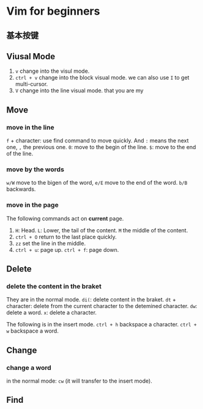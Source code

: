 # Vim for beginners

## 基本按键

## Viusal Mode

1. `v` change into the visul mode.
2. `ctrl + v` change into the block visual mode. we can also use `I` to get multi-cursor.
3. `V` change into the line visual mode. that you are my

## Move

### move in the line

`f` + character: use find command to move quickly. And `:` means the next one, `,` the previous one.
`0`: move to the begin of the line.
`$`: move to the end of the line.

### move by the words

`w/W` move to the bigen of the word, `e/E` move to the end of the word. `b/B` backwards.

### move in the page

The following commands act on **current** page.

1. `H`: Head.  `L`: Lower, the tail of the content. `M` the middle of the content.
2. `ctrl + O` return to the last place quickly.
3. `zz` set the line in the middle.
4. `ctrl + u`: page up. `ctrl + f`: page down.

## Delete  

### delete the content in the braket

They are in the normal mode.
`di(`: delete content in the braket.
`dt` + character: delete from the current character to the detemined character.
`dw`: delete a word.
`x`: delete a character.

The following is in the insert mode.
`ctrl + h` backspace a character.
`ctrl + w` backspace a word.

## Change

### change a word

in the normal mode: `cw` (it will transfer to the insert mode).

## Find  
